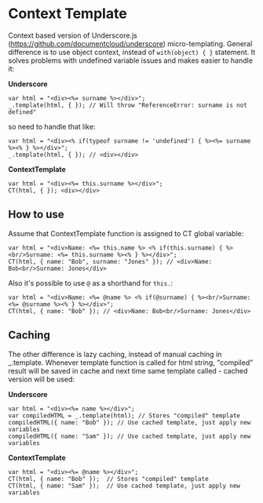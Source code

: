 Context Template
===========

Context based version of Underscore.js (https://github.com/documentcloud/underscore) micro-templating. General difference is to use object context, instead of `with(object) { }` statement.
It solves problems with undefined variable issues and makes easier to handle it:

**Underscore**

	var html = "<div><%= surname %></div>";
	_.template(html, { }); // Will throw "ReferenceError: surname is not defined"

so need to handle that like:

	var html = "<div><% if(typeof surname != 'undefined') { %><%= surname %><% } %></div>";
	_.template(html, { }); // <div></div>


**ContextTemplate**

	var html = "<div><%= this.surname %></div>";
	CT(html, { }); <div></div>


How to use
----------

Assume that ContextTemplate function is assigned to CT global variable:

	var html = "<div>Name: <%= this.name %> <% if(this.surname) { %><br/>Surname: <%= this.surname %><% } %></div>";
	CT(html, { name: "Bob", surname: "Jones" }); // <div>Name: Bob<br/>Surname: Jones</div>

Also it's possible to use `@` as a shorthand for `this.`:

	var html = "<div>Name: <%= @name %> <% if(@surname) { %><br/>Surname: <%= @surname %><% } %></div>";
	CT(html, { name: "Bob" }); // <div>Name: Bob<br/>Surname: Jones</div>


Caching
----------

The other difference is lazy caching, instead of manual caching in _.template. Whenever template function is called for html string, "compiled" result will be saved in cache and next time same template called - cached version will be used:

**Underscore**

	var html = "<div><%= name %></div>";
	var compiledHTML = _.template(html); // Stores "compiled" template
	compiledHTML({ name: "Bob" }); // Use cached template, just apply new variables
	compiledHTML({ name: "Sam" }); // Use cached template, just apply new variables


**ContextTemplate**

	var html = "<div><%= @name %></div>";
	CT(html, { name: "Bob" });  // Stores "compiled" template
	CT(html, { name: "Sam" });  // Use cached template, just apply new variables
